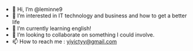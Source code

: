 - 👋 Hi, I’m @leminne9
- 👀 I’m interested in IT technology and business and how to get a better life
- 🌱 I’m currently learning english!
- 💞️ I’m looking to collaborate on something I could involve.
- 📫 How to reach me :  yiyictyy@gmail.com  

<!---
leminne9/leminne9 is a ✨ special ✨ repository because its `README.md` (this file) appears on your GitHub profile.
You can click the Preview link to take a look at your changes.
--->
